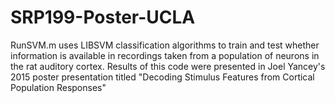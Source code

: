 # SRP199-Poster-UCLA
RunSVM.m uses LIBSVM classification algorithms to train and test whether information is available in recordings taken from a population of neurons in the rat auditory cortex. Results of this code were presented in Joel Yancey's 2015 poster presentation titled "Decoding Stimulus Features from Cortical Population Responses" 
